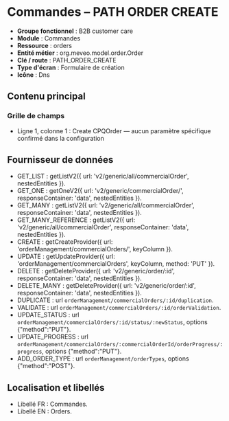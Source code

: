 # Commandes – PATH ORDER CREATE

- **Groupe fonctionnel** : B2B customer care
- **Module** : Commandes
- **Ressource** : orders
- **Entité métier** : org.meveo.model.order.Order
- **Clé / route** : PATH_ORDER_CREATE
- **Type d'écran** : Formulaire de création
- **Icône** : Dns

## Contenu principal
### Grille de champs
- Ligne 1, colonne 1 : Create CPQOrder — aucun paramètre spécifique confirmé dans la configuration

## Fournisseur de données
- GET_LIST : getListV2({
  url: 'v2/generic/all/commercialOrder',
  nestedEntities
}).
- GET_ONE : getOneV2({
  url: 'v2/generic/commercialOrder/',
  responseContainer: 'data',
  nestedEntities
}).
- GET_MANY : getListV2({
  url: 'v2/generic/all/commercialOrder',
  responseContainer: 'data',
  nestedEntities
}).
- GET_MANY_REFERENCE : getListV2({
  url: 'v2/generic/all/commercialOrder',
  responseContainer: 'data',
  nestedEntities
}).
- CREATE : getCreateProvider({
  url: 'orderManagement/commercialOrders/',
  keyColumn
}).
- UPDATE : getUpdateProvider({
  url: 'orderManagement/commercialOrders',
  keyColumn,
  method: 'PUT'
}).
- DELETE : getDeleteProvider({
  url: 'v2/generic/order/:id',
  responseContainer: 'data',
  nestedEntities
}).
- DELETE_MANY : getDeleteProvider({
  url: 'v2/generic/order/:id',
  responseContainer: 'data',
  nestedEntities
}).
- DUPLICATE : url `orderManagement/commercialOrders/:id/duplication`.
- VALIDATE : url `orderManagement/commercialOrders/:id/orderValidation`.
- UPDATE_STATUS : url `orderManagement/commercialOrders/:id/status/:newStatus`, options {"method":"PUT"}.
- UPDATE_PROGRESS : url `orderManagement/commercialOrders/:commercialOrderId/orderProgress/:progress`, options {"method":"PUT"}.
- ADD_ORDER_TYPE : url `orderManagement/orderTypes`, options {"method":"POST"}.

## Localisation et libellés
- Libellé FR : Commandes.
- Libellé EN : Orders.